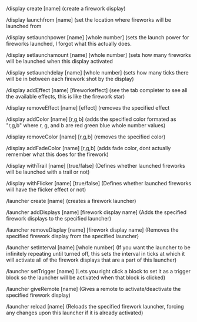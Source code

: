 /display create [name] (create a firework display)

/display launchfrom [name] (set the location where fireworks will be launched from

/display setlaunchpower [name] [whole number] (sets the launch power for fireworks launched, I forgot what this actually does.

/display setlaunchamount [name] [whole number] (sets how many fireworks will be launched when this display activated

/display setlaunchdelay [name] [whole number] (sets how many ticks there will be in between each firework shot by the display)

/display addEffect [name] [fireworkeffect] (see the tab completer to see all the available effects, this is like the firework star)

/display removeEffect [name] [effect] (removes the specified effect

/display addColor [name] [r,g,b] (adds the specified color formated as "r,g,b" where r, g, and b are red green blue whole number values)

/display removeColor [name] [r,g,b] (removes the specified color)

/display addFadeColor [name] [r,g,b] (adds fade color, dont actually remember what this does for the firework)
 
/display withTrail [name] [true/false] (Defines whether launched fireworks will be launched with a trail or not)

/display withFlicker [name] [true/false] (Defines whether launched fireworks will have the flicker effect or not) 

/launcher create [name] (creates a firework launcher)

/launcher addDisplays [name] [firework display name] (Adds the specified firework displays to the specified launcher)

/launcher removeDisplay [name] [firework display name] (Removes the specified firework display from the specified launcher)

/launcher setInterval [name] [whole number] (If you want the launcher to be infinitely repeating until turned off, this sets the interval in ticks at which it will activate all of the firework displays that are a part of this launcher)

/launcher setTrigger [name] (Lets you right click a block to set it as a trigger block so the launcher will be activated when that block is clicked)

/launcher giveRemote [name] (Gives a remote to activate/deactivate the specified firework display)

/launcher reload [name] (Reloads the specified firework launcher, forcing any changes upon this launcher if it is already activated)





